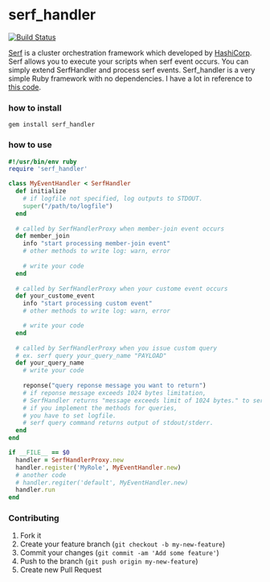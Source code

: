 serf_handler
============
[![Build Status](https://travis-ci.org/konchan/serf_handler.svg?branch=master)](https://travis-ci.org/konchan/serf_handler)

[Serf](http://www.serfdom.io/) is a cluster orchestration framework which developed by [HashiCorp](http://www.hashicorp.com/). Serf allows you to execute your scripts when serf event occurs.
You can simply extend SerfHandler and process serf events. Serf_handler is a very simple Ruby framework with no dependencies.
I have a lot in reference to [this code](https://github.com/garethr/serf-master).

### how to install

```
gem install serf_handler
```

### how to use

```ruby
#!/usr/bin/env ruby
require 'serf_handler'

class MyEventHandler < SerfHandler
  def initialize
    # if logfile not specified, log outputs to STDOUT.
    super("/path/to/logfile")
  end
  
  # called by SerfHandlerProxy when member-join event occurs
  def member_join
    info "start processing member-join event"
    # other methods to write log: warn, error
    
    # write your code
  end
  
  # called by SerfHandlerProxy when your custome event occurs
  def your_custome_event
    info "start processing custom event"
    # other methods to write log: warn, error

    # write your code
  end
  
  # called by SerfHandlerProxy when you issue custom query
  # ex. serf query your_query_name "PAYLOAD"
  def your_query_name
    # write your code
    
    reponse("query reponse message you want to return")
    # if reponse message exceeds 1024 bytes limitation,
    # SerfHandler returns "message exceeds limit of 1024 bytes." to serf query client.
    # if you implement the methods for queries,
    # you have to set logfile.
    # serf query command returns output of stdout/stderr.
  end
end

if __FILE__ == $0
  handler = SerfHandlerProxy.new
  handler.register('MyRole', MyEventHandler.new)
  # another code
  # handler.regiter('default', MyEventHandler.new)
  handler.run
end
```

### Contributing
1. Fork it
2. Create your feature branch (```git checkout -b my-new-feature```)
3. Commit your changes (```git commit -am 'Add some feature'```)
4. Push to the branch (```git push origin my-new-feature```)
5. Create new Pull Request
